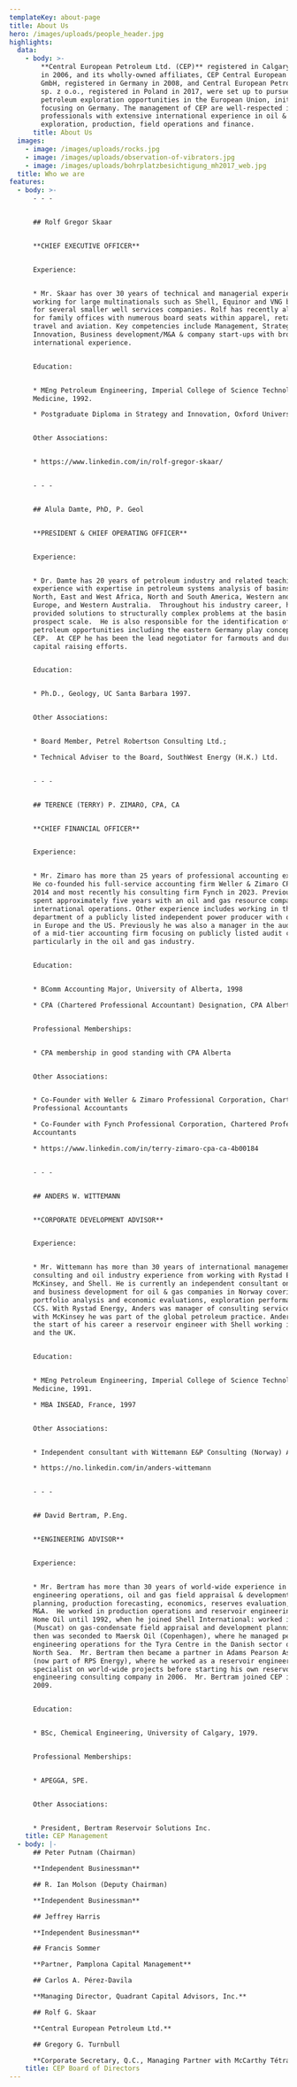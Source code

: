 ```yaml
---
templateKey: about-page
title: About Us
hero: /images/uploads/people_header.jpg
highlights:
  data:
    - body: >-
        **Central European Petroleum Ltd. (CEP)** registered in Calgary, Canada
        in 2006, and its wholly-owned affiliates, CEP Central European Petroleum
        GmbH, registered in Germany in 2008, and Central European Petroleum Ltd.
        sp. z o.o., registered in Poland in 2017, were set up to pursue
        petroleum exploration opportunities in the European Union, initially
        focusing on Germany. The management of CEP are well-respected industry
        professionals with extensive international experience in oil & gas
        exploration, production, field operations and finance.
      title: About Us
  images:
    - image: /images/uploads/rocks.jpg
    - image: /images/uploads/observation-of-vibrators.jpg
    - image: /images/uploads/bohrplatzbesichtigung_mh2017_web.jpg
  title: Who we are
features:
  - body: >-
      - - -


      ## Rolf Gregor Skaar


      **CHIEF EXECUTIVE OFFICER**


      Experience:


      * Mr. Skaar has over 30 years of technical and managerial experience
      working for large multinationals such as Shell, Equinor and VNG but also
      for several smaller well services companies. Rolf has recently also worked
      for family offices with numerous board seats within apparel, retail,
      travel and aviation. Key competencies include Management, Strategy &
      Innovation, Business development/M&A & company start-ups with broad
      international experience.


      Education:


      * MEng Petroleum Engineering, Imperial College of Science Technology and
      Medicine, 1992.

      * Postgraduate Diploma in Strategy and Innovation, Oxford University, 2015


      Other Associations:


      * https://www.linkedin.com/in/rolf-gregor-skaar/


      - - -


      ## Alula Damte, PhD, P. Geol


      **PRESIDENT & CHIEF OPERATING OFFICER**


      Experience:


      * Dr. Damte has 20 years of petroleum industry and related teaching
      experience with expertise in petroleum systems analysis of basins in
      North, East and West Africa, North and South America, Western and Central
      Europe, and Western Australia.  Throughout his industry career, he has
      provided solutions to structurally complex problems at the basin to
      prospect scale.  He is also responsible for the identification of
      petroleum opportunities including the eastern Germany play concept for
      CEP.  At CEP he has been the lead negotiator for farmouts and during
      capital raising efforts.


      Education:


      * Ph.D., Geology, UC Santa Barbara 1997.


      Other Associations:


      * Board Member, Petrel Robertson Consulting Ltd.;

      * Technical Adviser to the Board, SouthWest Energy (H.K.) Ltd.


      - - -


      ## TERENCE (TERRY) P. ZIMARO, CPA, CA


      **CHIEF FINANCIAL OFFICER**


      Experience:


      * Mr. Zimaro has more than 25 years of professional accounting experience.
      He co-founded his full-service accounting firm Weller & Zimaro CPAs in
      2014 and most recently his consulting firm Fynch in 2023. Previously he
      spent approximately five years with an oil and gas resource company with
      international operations. Other experience includes working in the tax
      department of a publicly listed independent power producer with operations
      in Europe and the US. Previously he was also a manager in the audit group
      of a mid-tier accounting firm focusing on publicly listed audit clients,
      particularly in the oil and gas industry.  


      Education:


      * BComm Accounting Major, University of Alberta, 1998

      * CPA (Chartered Professional Accountant) Designation, CPA Alberta 2004


      Professional Memberships:


      * CPA membership in good standing with CPA Alberta


      Other Associations:


      * Co-Founder with Weller & Zimaro Professional Corporation, Chartered
      Professional Accountants 

      * Co-Founder with Fynch Professional Corporation, Chartered Professional
      Accountants 

      * https://www.linkedin.com/in/terry-zimaro-cpa-ca-4b00184


      - - -


      ## ANDERS W. WITTEMANN


      **CORPORATE DEVELOPMENT ADVISOR**


      Experience:


      * Mr. Wittemann has more than 30 years of international management
      consulting and oil industry experience from working with Rystad Energy,
      McKinsey, and Shell. He is currently an independent consultant on strategy
      and business development for oil & gas companies in Norway covering
      portfolio analysis and economic evaluations, exploration performance, and
      CCS. With Rystad Energy, Anders was manager of consulting services and
      with McKinsey he was part of the global petroleum practice. Anders was at
      the start of his career a reservoir engineer with Shell working in Oman
      and the UK.


      Education:


      * MEng Petroleum Engineering, Imperial College of Science Technology and
      Medicine, 1991.

      * MBA INSEAD, France, 1997


      Other Associations:


      * Independent consultant with Wittemann E&P Consulting (Norway) AS

      * https://no.linkedin.com/in/anders-wittemann


      - - -


      ## David Bertram, P.Eng.


      **ENGINEERING ADVISOR**


      Experience:


      * Mr. Bertram has more than 30 years of world-wide experience in petroleum
      engineering operations, oil and gas field appraisal & development
      planning, production forecasting, economics, reserves evaluation, and
      M&A.  He worked in production operations and reservoir engineering for
      Home Oil until 1992, when he joined Shell International: worked in PDO
      (Muscat) on gas-condensate field appraisal and development planning and
      then was seconded to Maersk Oil (Copenhagen), where he managed petroleum
      engineering operations for the Tyra Centre in the Danish sector of the
      North Sea.  Mr. Bertram then became a partner in Adams Pearson Associates
      (now part of RPS Energy), where he worked as a reservoir engineering
      specialist on world-wide projects before starting his own reservoir
      engineering consulting company in 2006.  Mr. Bertram joined CEP in early
      2009.


      Education:


      * BSc, Chemical Engineering, University of Calgary, 1979.


      Professional Memberships:


      * APEGGA, SPE.


      Other Associations:


      * President, Bertram Reservoir Solutions Inc.
    title: CEP Management
  - body: |-
      ## Peter Putnam (Chairman)

      **Independent Businessman**

      ## R. Ian Molson (Deputy Chairman)

      **Independent Businessman**

      ## Jeffrey Harris

      **Independent Businessman**

      ## Francis Sommer

      **Partner, Pamplona Capital Management**

      ## Carlos A. Pérez-Davila

      **Managing Director, Quadrant Capital Advisors, Inc.**

      ## Rolf G. Skaar

      **Central European Petroleum Ltd.**

      ## Gregory G. Turnbull

      **Corporate Secretary, Q.C., Managing Partner with McCarthy Tétrault LLP**
    title: CEP Board of Directors
---
```


